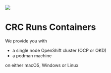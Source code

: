 [![](https://avatars.githubusercontent.com/u/46589369?s=120)](https://github.com/code-ready/)

CRC Runs Containers
===================

We provide you with

   * a single node OpenShift cluster (OCP or OKD)
   * a podman machine

on either macOS, Windows or Linux
